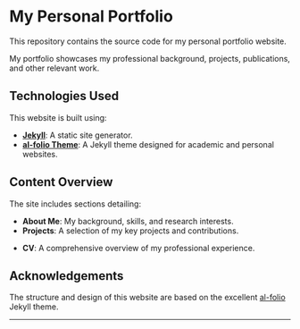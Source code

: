 # My Personal Portfolio

This repository contains the source code for my personal portfolio website.

My portfolio showcases my professional background, projects, publications, and other relevant work.

## Technologies Used

This website is built using:

* **[Jekyll](https://jekyllrb.com/)**: A static site generator.
* **[al-folio Theme](https://github.com/alshedivat/al-folio)**: A Jekyll theme designed for academic and personal websites.

## Content Overview

The site includes sections detailing:

* **About Me**: My background, skills, and research interests.
* **Projects**: A selection of my key projects and contributions.
<!-- * **Publications**: A list of my academic publications (if applicable).
* **Blog**: Articles and insights on relevant topics (if applicable). -->
* **CV**: A comprehensive overview of my professional experience.

## Acknowledgements

The structure and design of this website are based on the excellent [al-folio](https://github.com/alshedivat/al-folio) Jekyll theme.


---